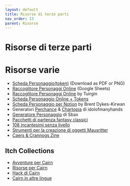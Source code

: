 ```yaml
---
layout: default
title: Risorse di terze parti
nav_order: 13
parent: Risorse
---
```


# Risorse di terze parti

# Risorse varie
- [Scheda Personaggio(token)](https://docs.google.com/drawings/d/1_X9o8rzE5jFPQpP1yCz1sPikdm8naQ1gPkT-ATK2T0c) (Download as PDF or PNG)
- [Raccoglitore Personaggi Online](https://docs.google.com/spreadsheets/d/1Ueq-v5XZ-mC1qFd81T0892RzRsr8WdgAG89M4ZXe5qM) (Google Sheets)
- [Raccoglitore Personaggi Online](https://docs.google.com/spreadsheets/d/1z_SdtvAzUILAxCtgfbp8BJWCOfHHBbkEv_H4nzm847A) by Tuirgin
- [Scheda Personaggio Online + Tokens](https://docs.google.com/presentation/d/1rYEUNE9_zsEUBut3a3UyRhRr8fy33s5fjX4Y7L6lvog)
- [Scheda Personaggio per Notion](https://tinyurl.com/notion-cairn) by Brent Dykes-Kirwan
- Generatori [Perchance](https://perchance.org/cairn-characters) & [Chartopia](http://d12dev.com/chart/32009) di idolofmanyhands
- [Generatore Personaggio](https://cairn.maletta.space/) di Sbax
- [Pacchetti di partenza fantasy classici](https://dreamingdragonslayer.itch.io/into-the-odd-classic-fantasy-starting-packages)
- [108 incantesimi senza livello](https://dreamingdragonslayer.itch.io/108-level-less-spells-d366)
- [Strumenti per la creazione di oggetti Mausritter](https://mausritter.com/item-card-studio/)
- [Caers & Crannogs Zine](https://manarampmatt.itch.io/caers-crannogs-issue-1)

## Itch Collections
- [Avventure per Cairn](https://itch.io/c/1352509/cairn-adventures)
- [Risorse per Cairn](https://itch.io/c/2475049/cairn-resources)
- [Hack di Cairn](https://itch.io/c/1702301/cairn-hacks)
- [Cairn in altre lingue](https://itch.io/c/2475051/cairn-in-other-languages)
